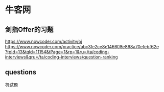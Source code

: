 # 牛客网

## 剑指Offer的习题

https://www.nowcoder.com/activity/oj
https://www.nowcoder.com/practice/abc3fe2ce8e146608e868a70efebf62e?tpId=13&tqId=11154&tPage=1&rp=1&ru=/ta/coding-interviews&qru=/ta/coding-interviews/question-ranking

## questions

机试题
